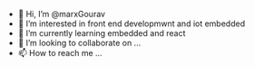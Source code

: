 - 👋 Hi, I’m @marxGourav
- 👀 I’m interested in front end developmwnt and iot embedded
- 🌱 I’m currently learning embedded and react
- 💞️ I’m looking to collaborate on ...
- 📫 How to reach me ...

<!---
marxGourav/marxGourav is a ✨ special ✨ repository because its `README.md` (this file) appears on your GitHub profile.
You can click the Preview link to take a look at your changes.
--->
